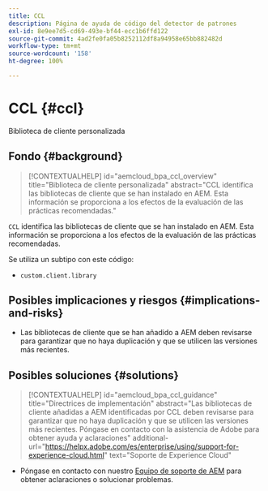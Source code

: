 ```yaml
---
title: CCL
description: Página de ayuda de código del detector de patrones
exl-id: 8e9ee7d5-cd69-493e-bf44-ecc1b6ffd122
source-git-commit: 4ad2fe0fa05b8252112df8a94958e65bb882482d
workflow-type: tm+mt
source-wordcount: '158'
ht-degree: 100%

---
```


# CCL {#ccl}

Biblioteca de cliente personalizada

## Fondo {#background}

>[!CONTEXTUALHELP]
>id="aemcloud_bpa_ccl_overview"
>title="Biblioteca de cliente personalizada"
>abstract="CCL identifica las bibliotecas de cliente que se han instalado en AEM. Esta información se proporciona a los efectos de la evaluación de las prácticas recomendadas."

`CCL` identifica las bibliotecas de cliente que se han instalado en AEM. Esta información se proporciona a los efectos de la evaluación de las prácticas recomendadas.

Se utiliza un subtipo con este código:
* `custom.client.library`

## Posibles implicaciones y riesgos {#implications-and-risks}

* Las bibliotecas de cliente que se han añadido a AEM deben revisarse para garantizar que no haya duplicación y que se utilicen las versiones más recientes.

## Posibles soluciones {#solutions}

>[!CONTEXTUALHELP]
>id="aemcloud_bpa_ccl_guidance"
>title="Directrices de implementación"
>abstract="Las bibliotecas de cliente añadidas a AEM identificadas por CCL deben revisarse para garantizar que no haya duplicación y que se utilicen las versiones más recientes. Póngase en contacto con la asistencia de Adobe para obtener ayuda y aclaraciones"
>additional-url="https://helpx.adobe.com/es/enterprise/using/support-for-experience-cloud.html" text="Soporte de Experience Cloud"

* Póngase en contacto con nuestro [Equipo de soporte de AEM](https://helpx.adobe.com/es/enterprise/using/support-for-experience-cloud.html) para obtener aclaraciones o solucionar problemas.
